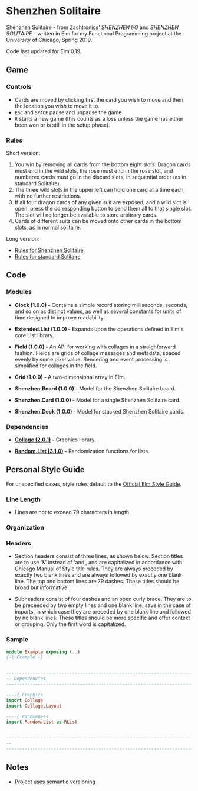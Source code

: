 # Shenzhen Solitaire

Shenzhen Solitaire - from Zachtronics' _SHENZHEN I/O_ and _SHENZHEN SOLITAIRE_ - written in Elm for my Functional Programming
project at the University of Chicago, Spring 2019.

Code last updated for Elm 0.19.


## Game

### Controls

- Cards are moved by clicking first the card you wish to move and then the location you wish to move it to.
- `ESC` and `SPACE` pause and unpause the game
- `R` starts a new game (this counts as a loss unless the game has either been won or is still in the setup phase).

### Rules

Short version:
1. You win by removing all cards from the bottom eight slots.  Dragon cards must end in the wild slots, the rose must end in
the rose slot, and numbered cards must go in the discard slots, in sequential order (as in standard Solitaire).
2. The three wild slots in the upper left can hold one card at a time each, with no further restrictions.
3. If all four dragon cards of any given suit are exposed, and a wild slot is open, press the corresponding button to send them
all to that single slot. The slot will no longer be available to store arbitrary cards.
4. Cards of different suits can be moved onto other cards in the bottom slots, as in normal solitaire.

Long version:
- [Rules for Shenzhen Solitaire](https://shenzhen-io.fandom.com/wiki/Shenzhen_Solitaire)
- [Rules for standard Solitaire](https://bicyclecards.com/how-to-play/solitaire/)


## Code

### Modules

- **Clock (1.0.0) -** Contains a simple record storing milliseconds, seconds, and so on as distinct values, as well as several
constants for units of time designed to improve readability.

- **Extended.List (1.0.0) -** Expands upon the operations defined in Elm's core List library.

- **Field (1.0.0) -** An API for working with collages in a straighforward fashion. Fields are grids of collage messages and
metadata, spaced evenly by some pixel value. Rendering and event processing is simplified for collages in the field.

- **Grid (1.0.0) -** A two-dimensional array in Elm.

- **Shenzhen.Board (1.0.0) -** Model for the Shenzhen Solitaire board.

- **Shenzhen.Card (1.0.0) -** Model for a single Shenzhen Solitaire card.

- **Shenzhen.Deck (1.0.0) -** Model for stacked Shenzhen Solitaire cards.

### Dependencies

- **[Collage (2.0.1)](https://package.elm-lang.org/packages/timjs/elm-collage/latest/Collage) -** Graphics library.

- **[Random.List (3.1.0)](https://package.elm-lang.org/packages/elm-community/random-extra/latest/) -** Randomization functions
for lists.


## Personal Style Guide

For unspecified cases, style rules default to the [Official Elm Style Guide](https://elm-lang.org/docs/style-guide).

### Line Length

- Lines are not to exceed 79 characters in length

### Organization

### Headers

- Section headers consist of three lines, as shown below. Section titles are to use '&' instead of 'and', and are capitalized
in accordance with Chicago Manual of Style title rules. They are always preceded by exactly two blank lines and are always
followed by exactly one blank line. The top and bottom lines are 79 dashes. These titles should be broad but informative.

- Subheaders consist of four dashes and an open curly brace. They are to be preceeded by two empty lines and one blank line,
save in the case of imports, in which case they are preceded by one blank line and followed by no blank lines. These titles
should be more specific and offer context or grouping. Only the first word is capitalized.

### Sample

```Elm
module Example exposing (..)
{-| Example -}


------------------------------------------------------------------------------
-- Dependencies
------------------------------------------------------------------------------

----{ Graphics
import Collage
import Collage.Layout

----{ Randomness
import Random.List as RList


------------------------------------------------------------------------------
--
------------------------------------------------------------------------------


```


## Notes

- Project uses semantic versioning
